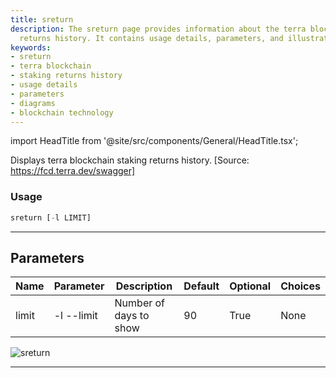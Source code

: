 ```yaml
---
title: sreturn
description: The sreturn page provides information about the terra blockchain staking
  returns history. It contains usage details, parameters, and illustrative diagrams.
keywords:
- sreturn
- terra blockchain
- staking returns history
- usage details
- parameters
- diagrams
- blockchain technology
---
```


import HeadTitle from '@site/src/components/General/HeadTitle.tsx';

<HeadTitle title="crypto /defi/sreturn - Reference | OpenBB Terminal Docs" />

Displays terra blockchain staking returns history. [Source: https://fcd.terra.dev/swagger]

### Usage

```python wordwrap
sreturn [-l LIMIT]
```

---

## Parameters

| Name | Parameter | Description | Default | Optional | Choices |
| ---- | --------- | ----------- | ------- | -------- | ------- |
| limit | -l  --limit | Number of days to show | 90 | True | None |

![sreturn](https://user-images.githubusercontent.com/46355364/154054156-d57ad946-88dd-4766-a4f9-ec5a9bfebab7.png)

---
